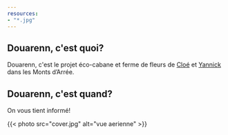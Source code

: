 ```yaml
---
resources:
- "*.jpg"
---
```


## Douarenn, c'est quoi?

Douarenn, c'est le projet éco-cabane et ferme de fleurs de [Cloé](https://instagram.com/le.murmure.des.feuilles) et [Yannick](https://yannickschutz.com) dans les Monts d’Arrée.

## Douarenn, c'est quand?

On vous tient informé!

{{< photo src="cover.jpg" alt="vue aerienne" >}}
